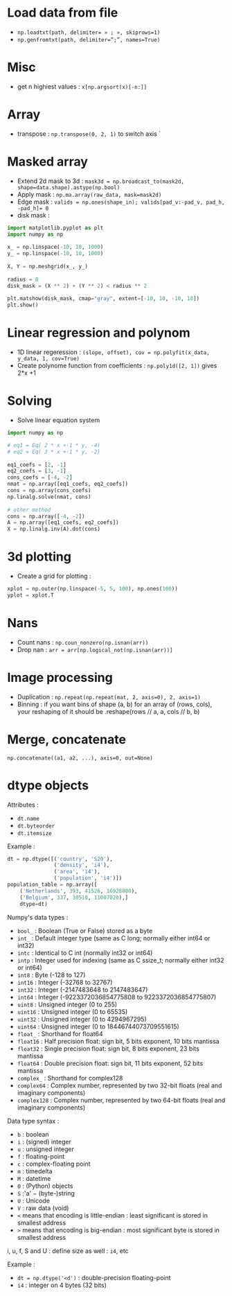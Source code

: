 # Load data from file 

 - `np.loadtxt(path, delimiter= » ; », skiprows=1)`
 - `np.genfromtxt(path, delimiter=”;”, names=True)`


# Misc

 - get n highiest values : `x[np.argsort(x)[-n:]]`

# Array
 - transpose : `np.transpose(0, 2, 1)` to switch axis
`

# Masked array

 - Extend 2d mask to 3d : `mask3d = np.broadcast_to(mask2d, shape=data.shape).astype(np.bool)`
 - Apply mask : `np.ma.array(raw_data, mask=mask2d)`
 - Edge mask : `valids = np.ones(shape_in); valids[pad_v:-pad_v, pad_h, -pad_h]= 0`
 - disk mask : 
```python
import matplotlib.pyplot as plt
import numpy as np
 
x_ = np.linspace(-10, 10, 1000)
y_ = np.linspace(-10, 10, 1000)
 
X, Y = np.meshgrid(x_, y_)
 
radius = 8
disk_mask = (X ** 2) + (Y ** 2) < radius ** 2
 
plt.matshow(disk_mask, cmap="gray", extent=[-10, 10, -10, 10])
plt.show()

```



# Linear regression and polynom

 - 1D linear regeression : `(slope, offset), cov = np.polyfit(x_data, y_data, 1, cov=True)`
 - Create polynome function from coefficients  : `np.poly1d([2, 1])` gives 2\*x +1


# Solving

 - Solve linear equation system
```python
import numpy as np

# eq1 = Eq( 2 * x +-1 * y, -4)
# eq2 = Eq( 3 * x +-1 * y, -2)
 
eq1_coefs = [2, -1]
eq2_coefs = [3, -1]
cons_coefs = [-4, -2]
nmat = np.array([eq1_coefs, eq2_coefs])
cons = np.array(cons_coefs)
np.linalg.solve(nmat, cons)
 
# other method
cons = np.array([-4, -2])
A = np.array([eq1_coefs, eq2_coefs])
X = np.linalg.inv(A).dot(cons)
```


# 3d plotting
 - Create a grid for plotting : 
```python
xplot = np.outer(np.linspace(-5, 5, 100), np.ones(100))
yplot = xplot.T
```

# Nans

 - Count nans : `np.coun_nonzero(np.isnan(arr))`
 - Drop nan : `arr = arr[np.logical_not(np.isnan(arr))]`


# Image processing

 - Duplication : `np.repeat(np.repeat(mat, 2, axis=0), 2, axis=1)`
 - Binning : if you want bins of shape (a, b) for an array of (rows, cols), your reshaping of it should be .reshape(rows // a, a, cols // b, b)


# Merge, concatenate
`np.concatenate((a1, a2, ...), axis=0, out=None)`


# dtype objects

Attributes : 
 - `dt.name`
 - `dt.byteorder`
 - `dt.itemsize`

Example : 

```python
dt = np.dtype([('country', 'S20'),
               ('density', 'i4'), 
               ('area', 'i4'), 
               ('population', 'i4')])
population_table = np.array([
    ('Netherlands', 393, 41526, 16928800),
    ('Belgium', 337, 30510, 11007020),]
    dtype=dt)
```

Numpy's data types : 
 - `bool_` : Boolean (True or False) stored as a byte 
 - `int_` : Default integer type (same as C long; normally either int64 or int32) 
 - `intc` : Identical to C int (normally int32 or int64) 
 - `intp` : Integer used for indexing (same as C ssize_t; normally either int32 or int64) 
 - `int8` : Byte (-128 to 127) 
 - `int16` : Integer (-32768 to 32767) 
 - `int32` : Integer (-2147483648 to 2147483647) 
 - `int64` : Integer (-9223372036854775808 to 9223372036854775807) 
 - `uint8` : Unsigned integer (0 to 255) 
 - `uint16` : Unsigned integer (0 to 65535) 
 - `uint32` : Unsigned integer (0 to 4294967295) 
 - `uint64` : Unsigned integer (0 to 18446744073709551615) 
 - `float_` : Shorthand for float64 
 - `float16` : Half precision float: sign bit, 5 bits exponent, 10 bits mantissa 
 - `float32` : Single precision float: sign bit, 8 bits exponent, 23 bits mantissa 
 - `float64` : Double precision float: sign bit, 11 bits exponent, 52 bits mantissa 
 - `complex_` : Shorthand for complex128 
 - `complex64` : Complex number, represented by two 32-bit floats (real and imaginary components)
 - `complex128` : Complex number, represented by two 64-bit floats (real and imaginary components)

Data type syntax :

 - `b` : boolean
 - `i` : (signed) integer
 - `u` : unsigned integer
 - `f` : floating-point
 - `c` : complex-floating point
 - `m` : timedelta
 - `M` : datetime
 - `O` : (Python) objects
 - `S` :'a' − (byte-)string
 - `U` : Unicode
 - `V` : raw data (void)
 - `<` means that encoding is little-endian : least significant is stored in smallest address
 - `>` means that encoding is big-endian : most significant byte is stored in smallest address
 
i, u, f, S and U : define size as well : `i4`, etc

Example : 
 - `dt = np.dtype('<d')` : double-precision floating-point
 - `i4` : integer on 4 bytes (32 bits)